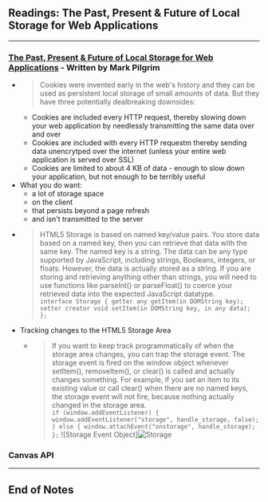 ## Readings: The Past, Present & Future of Local Storage for Web Applications
***
### [The Past, Present & Future of Local Storage for Web Applications](http://diveinto.html5doctor.com/storage.html) - Written by Mark Pilgrim
- > Cookies were invented early in the web's history and they can be used as persistent local storage of small amounts of data. But they have three potentially dealbreaking downsides:
  * Cookies are included every HTTP request, thereby slowing down your web application by needlessly transmitting the same data over and over
  * Cookies are included with every HTTP requestm thereby sending data unencrytped over the internet (unless your entire web application is served over SSL)
  * Cookies are limited to about 4 KB of data - enough to slow down your application, but not enough to be terribly useful
- What you do want:
  * a lot of storage space
  * on the client
  * that persists beyond a page refresh
  * and isn't transmitted to the server
- > HTML5 Storage is based on named key/value pairs. You store data based on a named key, then you can retrieve that data with the same key. The named key is a string. The data can be any type supported by JavaScript, including strings, Booleans, integers, or floats. However, the data is actually stored as a string. If you are storing and retrieving anything other than strings, you will need to use functions like parseInt() or parseFloat() to coerce your retrieved data into the expected JavaScript datatype.  
`interface Storage {
  getter any getItem(in DOMString key);
  setter creator void setItem(in DOMString key, in any data);
};`
- Tracking changes to the HTML5 Storage Area
  * > If you want to keep track programmatically of when the storage area changes, you can trap the storage event. The storage event is fired on the window object whenever setItem(), removeItem(), or clear() is called and actually changes something. For example, if you set an item to its existing value or call clear() when there are no named keys, the storage event will not fire, because nothing actually changed in the storage area.  
`if (window.addEventListener) {
  window.addEventListener("storage", handle_storage, false);
} else {
  window.attachEvent("onstorage", handle_storage);
};`
![Storage Event Object]![Storage](https://user-images.githubusercontent.com/84424910/130327147-fa816a25-a8fd-4084-9354-a2c04c3516b8.JPG)


  
### Canvas API


***
## End of Notes

